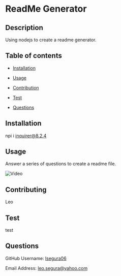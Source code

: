 
# ReadMe Generator

## Description
Using nodejs to create a readme generator.


## Table of contents


- [Installation](#Insallation)

- [Usage](#Usage)

- [Contribution](#Contributing)

- [Test](#Test)

- [Questions](#Questions)


## Installation
npi i inquirer@8.2.4


## Usage
Answer a series of questions to create a readme file.

![Video](https://drive.google.com/file/d/1wupP4ZFmxmaOtvr_UjZa9a6ijjvckynh/view)


## Contributing
Leo


## Test
test


## Questions


GitHub Username: [lsegura06](https://github.com/lsegura06)


Email Address: [leo.segura@yahoo.com](leo.segura@yahoo.com)